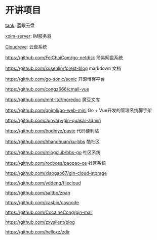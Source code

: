 # 开讲项目

[tank](https://github.com/eyebluecn/tank): 蓝眼云盘

[xxim-server](https://github.com/cherish-chat/xxim-server): IM服务器

[Cloudreve](https://github.com/cloudreve/Cloudreve): 云盘系统

https://github.com/FeiChaiCom/go-netdisk 简易网盘系统

https://github.com/xusenlin/forest-blog markdown 文档

https://github.com/go-sonic/sonic 开源博客平台

https://github.com/congz666/cmall-vue

https://github.com/mnt-ltd/moredoc 魔豆文库

https://github.com/gnimli/go-web-mini Go + Vue开发的管理系统脚手架

https://github.com/Junvary/gin-quasar-admin

https://github.com/bodhiye/paste 代码便利贴

https://github.com/hhandhuan/ku-bbs 酷社区

https://github.com/mlogclub/bbs-go 社区系统

https://github.com/rocboss/paopao-ce 社区系统

https://github.com/xiaogao67/gin-cloud-storage

https://github.com/yddeng/filecloud

https://github.com/saltbo/zpan

https://github.com/casbin/casnode

https://github.com/CocaineCong/gin-mall

https://github.com/zxysilent/blog

https://github.com/helloxz/zdir